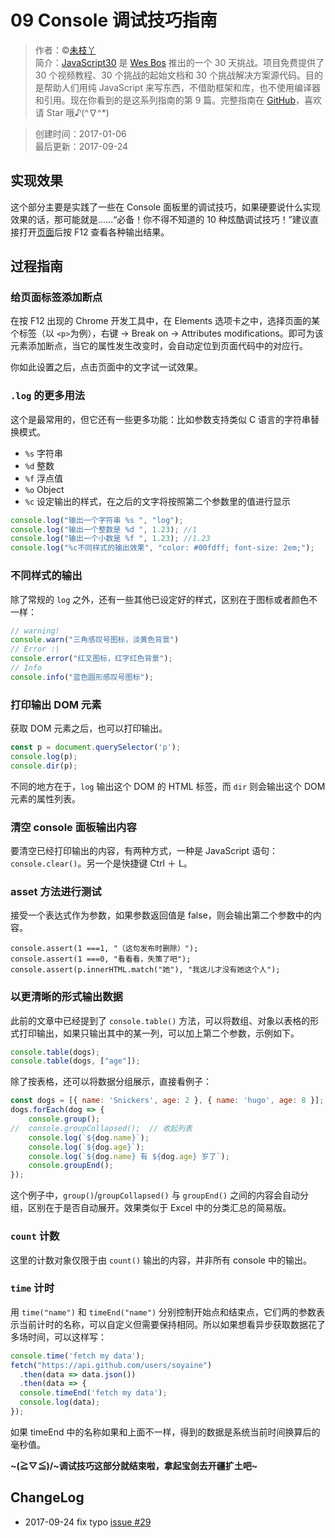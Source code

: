 # 09 Console 调试技巧指南

> 作者：©[未枝丫](https://github.com/soyaine)  
> 简介：[JavaScript30](https://javascript30.com) 是 [Wes Bos](https://github.com/wesbos) 推出的一个 30 天挑战。项目免费提供了 30 个视频教程、30 个挑战的起始文档和 30 个挑战解决方案源代码。目的是帮助人们用纯 JavaScript 来写东西，不借助框架和库，也不使用编译器和引用。现在你看到的是这系列指南的第 9 篇。完整指南在 [GitHub](https://github.com/soyaine/JavaScript30)，喜欢请 Star 哦♪(^∇^*)

> 创建时间：2017-01-06    
最后更新：2017-09-24

## 实现效果

这个部分主要是实践了一些在 Console 面板里的调试技巧，如果硬要说什么实现效果的话，那可能就是……“必备！你不得不知道的 10 种炫酷调试技巧！”建议直接打开[页面](https://soyaine.github.io/JavaScript30/09%20-%20Dev%20Tools%20Domination/index-SOYAINE.html)后按 F12 查看各种输出结果。

## 过程指南

### 给页面标签添加断点

在按 F12 出现的 Chrome 开发工具中，在 Elements 选项卡之中，选择页面的某个标签（以 `<p>`为例），右键 → Break on → Attributes modifications。即可为该元素添加断点，当它的属性发生改变时，会自动定位到页面代码中的对应行。

你如此设置之后，点击页面中的文字试一试效果。

### `.log` 的更多用法

这个是最常用的，但它还有一些更多功能：比如参数支持类似 C 语言的字符串替换模式。

- `%s` 字符串
- `%d` 整数
- `%f` 浮点值
- `%o` Object
- `%c` 设定输出的样式，在之后的文字将按照第二个参数里的值进行显示

```js
console.log("输出一个字符串 %s ", "log");
console.log("输出一个整数是 %d ", 1.23); //1
console.log("输出一个小数是 %f ", 1.23); //1.23
console.log("%c不同样式的输出效果", "color: #00fdff; font-size: 2em;");
```

### 不同样式的输出

除了常规的 `log` 之外，还有一些其他已设定好的样式，区别在于图标或者颜色不一样：

```js
// warning!
console.warn("三角感叹号图标，淡黄色背景")
// Error :|
console.error("红叉图标，红字红色背景");
// Info
console.info("蓝色圆形感叹号图标");
```

### 打印输出 DOM 元素

获取 DOM 元素之后，也可以打印输出。

```js
const p = document.querySelector('p');
console.log(p);
console.dir(p);
```

不同的地方在于，`log` 输出这个 DOM  的 HTML 标签，而 `dir` 则会输出这个 DOM 元素的属性列表。

### 清空 console 面板输出内容

要清空已经打印输出的内容，有两种方式，一种是 JavaScript 语句： `console.clear()`。另一个是快捷键 Ctrl ＋ L。

### asset 方法进行测试

接受一个表达式作为参数，如果参数返回值是 false，则会输出第二个参数中的内容。

```JS
console.assert(1 ===1, "（这句发布时删除）");
console.assert(1 ===0, "看看看，失策了吧");
console.assert(p.innerHTML.match("她"), "我这儿才没有她这个人");
```

### 以更清晰的形式输出数据

此前的文章中已经提到了 `console.table()` 方法，可以将数组、对象以表格的形式打印输出，如果只输出其中的某一列，可以加上第二个参数，示例如下。

```js
console.table(dogs);
console.table(dogs, ["age"]);
```

除了按表格，还可以将数据分组展示，直接看例子：

```js
const dogs = [{ name: 'Snickers', age: 2 }, { name: 'hugo', age: 8 }];
dogs.forEach(dog => {
	console.group();		
//	console.groupCollapsed();  // 收起列表
	console.log(`${dog.name}`);
	console.log(`${dog.age}`);
	console.log(`${dog.name} 有 ${dog.age} 岁了`);
	console.groupEnd();
});
```

这个例子中，`group()`/`groupCollapsed()` 与 `groupEnd()` 之间的内容会自动分组，区别在于是否自动展开。效果类似于 Excel 中的分类汇总的简易版。

### `count` 计数

这里的计数对象仅限于由 `count()` 输出的内容，并非所有 console 中的输出。

### `time` 计时

用 `time("name")` 和 `timeEnd("name")` 分别控制开始点和结束点，它们两的参数表示当前计时的名称，可以自定义但需要保持相同。所以如果想看异步获取数据花了多场时间，可以这样写：

````js
console.time('fetch my data');
fetch("https://api.github.com/users/soyaine")
  .then(data => data.json())
  .then(data => {
  console.timeEnd('fetch my data');
  console.log(data);
});
````

如果 timeEnd 中的名称如果和上面不一样，得到的数据是系统当前时间换算后的毫秒值。

**~\(≧▽≦)/~调试技巧这部分就结束啦，拿起宝剑去开疆扩土吧~**

## ChangeLog
- 2017-09-24 fix typo [issue #29](https://github.com/soyaine/JavaScript30/issues/29)
